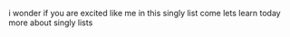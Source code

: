 i wonder if you are excited like me in this singly list come lets learn today more about singly lists
